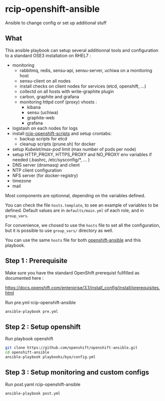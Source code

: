 # rcip-openshift-ansible
Ansible to change config or set up additional stuff

## What
This ansible playbook can setup several additionnal tools and configuration to a standard OSE3 installation on RHEL7 :

* monitoring
  * rabbitmq, redis, sensu-api, sensu-server, uchiwa on a monitoring host
  * sensu-client on all nodes
  * install checks on client nodes for services (etcd, openshift, ...)
  * collectd on all hosts with write-graphite plugin
  * carbon, graphite and grafana
  * monitoring httpd conf (proxy) vhosts :
    * kibana
    * sensu (uchiwa)
    * graphite-web
    * grafana
* logstash on each nodes for logs
* install [rcip-openshift-scripts](https://github.com/redhat-cip/rcip-openshift-scripts) and setup crontabs:
  * backup scripts for etcd
  * cleanup scripts (prune.sh) for docker
* setup *Kubelet/max-pod* limit (max number of pods per node)
* setup HTTP\_PROXY, HTTPS\_PROXY and NO\_PROXY env variables if needed (.bashrc, /etc/sysconfig/*, ... )
* DNS server (dnsmasq) and client
* NTP client configuration
* NFS server (for docker-registry)
* timezone
* mail

Most components are optionnal, depending on the variables defined.

You can check the file <code>hosts.template</code>, to see an example of variables to be defined. Default values are in <code>defaults/main.yml</code> of each role, and in <code>group_vars</code>.

For convenience, we chosed to use the <code>hosts</code> file to set all the configuration, but it is possible to use <code>group_vars/</code> directory as well.

You can use the same <code>hosts</code> file for both [openshift-ansible](https://github.com/openshift/openshift-ansible) and this playbook.

## Step 1 : Prerequisite

Make sure you have the standard OpenShift prerequist fullfilled as documented here :

https://docs.openshift.com/enterprise/3.1/install_config/install/prerequisites.html

Run pre.yml rcip-openshift-ansible 

```bash
ansible-playbook pre.yml
```


## Step 2 : Setup openshift

Run playbook openshift

```bash
git clone https://github.com/openshift/openshift-ansible.git
cd openshift-ansible
ansible-playbook playbooks/byo/config.yml
```

## Step 3 : Setup monitoring and custom configs

Run post.yaml rcip-openshift-ansible

```bash
ansible-playbook post.yml
```
